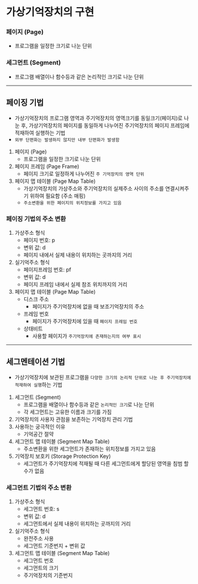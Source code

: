 # 가상기억장치의 구현

### 페이지 (Page)

- 프로그램을 일정한 크기로 나눈 단위

### 세그먼트 (Segment)

- 프로그램 배열이나 함수등과 같은 논리적인 크기로 나눈 단위

---

## 페이징 기법

- 가상기억장치의 프로그램 영역과 주기억장치의 영역크기를 동일크기(페이지)로 나눈 후,
  가상기억장치의 페이지를 동일하게 나누어진 주기억장치의 페이지 프레임에 적재하여 실행하는 기법
- `외부 단편화는 발생하지 않지만 내부 단편화가 발생함`

1. 페이지 (Page)
   - 프로그램을 일정한 크기로 나눈 단위
2. 페이지 프레임 (Page Frame)
   - 페이지 크기로 일정하게 나누어진 `주 기억장치의 영역 단위`
3. 페이지 맵 테이블 (Page Map Table)
   - 가상기억장치의 가상주소와 주기억장치의 실제주소 사이의 주소를 연결시켜주기 위하여 필요함 (주소 매핑)
   - `주소변환을 위한 페이지의 위치정보를 가지고 있음`

### 페이징 기법의 주소 변환

1. 가상주소 형식
   - 페이지 번호: p
   - 변위 값: d
   - 페이지 내에서 실제 내용이 위치하는 곳까지의 거리
2. 실기억주소 형식
   - 페이지프레임 번호: pf
   - 변위 값: d
   - 페이지 프레임 내에서 실제 참조 위치까지의 거리
3. 페이지 맵 테이블 (Page Map Table)
   - 디스크 주소
     - 페이지가 주기억장치에 없을 때 보조기억장치의 주소
   - 프레임 번호
     - 페이지가 주기억장치에 있을 때 `페이지 프레임 번호`
   - 상태비트
     - 사용할 페이지가 `주기억장치에 존재하는지의 여부 표시`

---

## 세그멘테이션 기법

- 가상기억장치에 보관된 프로그램을 `다양한 크기의 논리적 단위로 나눈 후 주기억장치에 적재하여 실행`하는 기법

1. 세그먼트 (Segment)
   - 프로그램을 배열이나 함수등과 같은 `논리적인 크기`로 나눈 단위
   - 각 세그먼트는 고유한 이름과 크기를 가짐
2. 기억장치의 사용자 관점을 보존하는 기억장치 관리 기법
3. 사용하는 궁극적인 이유
   - 기억공간 절약
4. 세그먼트 맵 테이블 (Segment Map Table)
   - 주소변환을 위한 세그먼트가 존재하는 위치정보를 가지고 있음
5. 기억장치 보호키 (Storage Protection Key)
   - 세그먼트가 주기억장치에 적재될 때 다른 세그먼트에게 할당된 영역을 침범 할 수가 없음

### 세그먼트 기법의 주소 변환

1. 가상주소 형식
   - 세그먼트 번호: s
   - 변위 값: d
   - 세그먼트에서 실제 내용이 위치하는 곳까지의 거리
2. 실기억주소 형식
   - 완전주소 사용
   - 세그먼트 기준번지 + 변위 값
3. 세그먼트 맵 테이블 (Segment Map Table)
   - 세그먼트 번호
   - 세그먼트의 크기
   - 주기억장치의 기준번지

